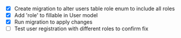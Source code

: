 - [x] Create migration to alter users table role enum to include all roles
- [x] Add 'role' to fillable in User model
- [x] Run migration to apply changes
- [ ] Test user registration with different roles to confirm fix
